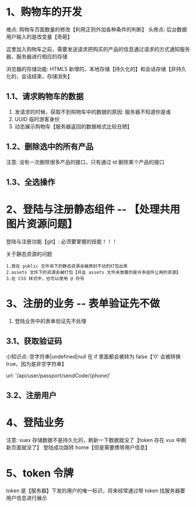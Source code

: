 # 1、购物车的开发

难点: 购物车页面数量的修改【利用正则外加各种条件的判断】
头疼点: 后台数据用户输入的是改变量【奇葩】

这里加入购物车之前，需要发送请求把购买的产品的信息通过请求的方式通知服务器，服务器进行相应的存储

浏览器的存储功能: HTML5 新增的，本地存储【持久化的】和会话存储【非持久化的，会话结束，存储消失】

## 1.1、请求购物车的数据

1. 发请求的时候，获取不到购物车中的数据的原因:
    服务器不知道你是谁
2. UUID 临时游客身份
3. 动态展示购物车【服务器返回的数据格式比较丑陋】

## 1.2、删除选中的所有产品

注意: 没有一次删除很多产品的接口，只有通过 id 删除某个产品的接口

## 1.3、全选操作

# 2、登陆与注册静态组件 -- 【处理共用图片资源问题】

登陆与注册功能【git】: 必须要掌握的技能！！！

关于静态资源的问题

    1.放在 public 文件夹下的静态资源会被原封不动的打包出来
    2.assets 文件下的资源会被打包【并且 assets 文件夹放置的是许多组件公用的资源】
    3.在 CSS 样式中，也可以使用 @ 符号

# 3、注册的业务 -- 表单验证先不做

1. 登陆业务中的表单验证先不处理

## 3.1、获取验证码

小知识点: 空字符串|undefined|null 在 if 里面都会被转为 false【'0' 会被转换 true，因为是非空字符串】

url: '/api/user/passport/sendCode/{phone}'

## 3.2、注册用户

# 4、登陆业务

注意: vuex 存储数据不是持久化的，刷新一下数据就没了【token 存在 vux 中刷新页面就没了】
登陆成功跳转 home【但是需要携带用户信息】

# 5、token 令牌

token 是【服务器】下发的用户的唯一标识，将来经常通过带 token 找服务器要用户信息进行展示